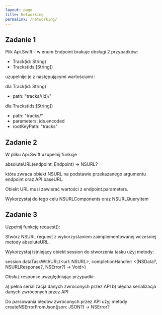```yaml
---
layout: page
title: Networking
permalink: /networking/
---
```


Zadanie 1
----------


Plik Api.Swift  - w enum Endpoint brakuje obsługi 2 przypadków:

* Track(id: String) 
* Tracks(ids:[String])

uzupelnije je z następującymi wartościami :

dla Track(id: String) 
* path: "tracks/\(id)/"

dla Tracks(ids:[String])
* path: "tracks/"
* parameters: ids.encoded
* rootKeyPath: "tracks"

Zadanie 2
----------


W pliku Api.Swift uzupełnij funkcje

absoluteURL(endpoint: Endpoint) -> NSURL?

która zwraca obiekt NSURL na podstawie przekazanego argumentu endpoint oraz  API.baseURL.
 
 
Obiekt URL musi zawierać wartości z endpoint.parameters. 


Wykorzystaj do tego celu NSURLComponents oraz NSURLQueryItem

Zadanie 3 
----------


Uzpełnij funkcję request():

Stwórz NSURL request z wykorzystaniem zaimplementowanej wcześniej metody absoluteURL.


Wykorzystaj istniejący obiekt session do stworzenia tasku użyj metody:

session.dataTaskWithURL(<url: NSURL>, completionHandler: <(NSData?, NSURLResponse?, NSError?) -> Void>)


Obsłuż response uwzględniając przypadki:


a) pełna serializacja danych zwróconych przez API
b) błędna serializacja danych zwróconych przez API


Do parsowania błędów zwróconych przez API użyj metody createNSErrorFromJson(json: JSON?) -> NSError?
